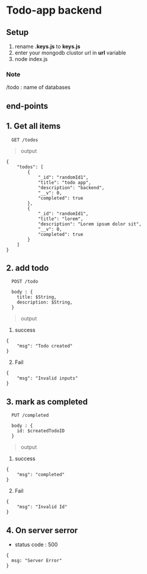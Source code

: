# Todo-app backend

## Setup

1. rename **.keys.js** to **keys.js**
2. enter your mongodb clustor url in **url** variable
3. node index.js

### Note

/todo : name of databases

## end-points

## 1. Get all items

```
  GET /todos
```

> output

```
{
    "todos": [
        {
            "_id": "randomId1",
            "title": "todo app",
            "description": "backend",
            "__v": 0,
            "completed": true
        },
        {
            "_id": "randomId1",
            "title": "lorem",
            "description": "Lorem ipsum dolor sit",
            "__v": 0,
            "completed": true
        }
    ]
}
```

## 2. add todo

```
  POST /todo

  body : {
    title: $String,
    description: $String,
  }
```

> output

1. success

```
{
    "msg": "Todo created"
}
```

2. Fail

```
{
    "msg": "Invalid inputs"
}
```

## 3. mark as completed

```
  PUT /completed

  body : {
    id: $createdTodoID
  }
```

> output

1. success

```
{
    "msg": "completed"
}
```

2. Fail

```
{
    "msg": "Invalid Id"
}
```

## 4. On server serror

-   status code : 500

```
{
  msg: "Server Error"
}
```
